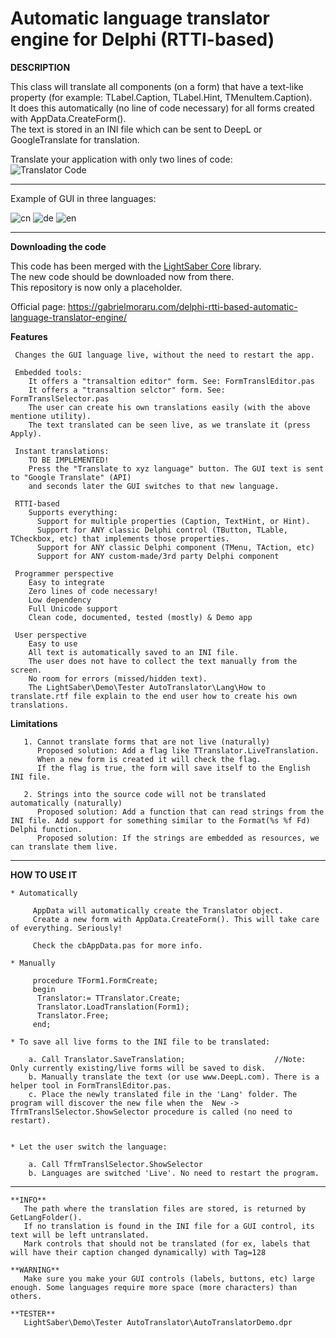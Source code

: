 #   Automatic language translator engine for Delphi (RTTI-based)  

**DESCRIPTION**  

 This class will translate all components (on a form) that have a text-like property (for example: TLabel.Caption, TLabel.Hint, TMenuItem.Caption).  
 It does this automatically (no line of code necessary) for all forms created with AppData.CreateForm().  
 The text is stored in an INI file which can be sent to DeepL or GoogleTranslate for translation.   
  
Translate your application with only two lines of code:   
![Translator Code](https://github.com/GabrielOnDelphi/DelphiLightSaber-AutoTranslator/assets/31410401/5e2722e2-93cf-4628-8995-e76f5214b1e4)

--------------------------------------------------------------------------------------------------------------  
 
Example of GUI in three languages:

![cn](https://github.com/user-attachments/assets/673f1994-f2b2-4e57-8692-d09170f8d5cf)
![de](https://github.com/user-attachments/assets/1659d414-8fec-43bf-94f8-1fc3bbf6b5b0)
![en](https://github.com/user-attachments/assets/41485195-5b31-459a-afa6-5f1a44e8fdf0)


--------------------------------------------------------------------------------------------------------------

**Downloading the code**  

This code has been merged with the [LightSaber Core](https://github.com/GabrielOnDelphi/Delphi-LightSaber) library.   
The new code should be downloaded now from there.  
This repository is now only a placeholder.   
  
Official page: https://gabrielmoraru.com/delphi-rtti-based-automatic-language-translator-engine/  

**Features**

     Changes the GUI language live, without the need to restart the app.

     Embedded tools:
        It offers a "transaltion editor" form. See: FormTranslEditor.pas
        It offers a "transaltion selctor" form. See: FormTranslSelector.pas
        The user can create his own translations easily (with the above mentione utility).
        The text translated can be seen live, as we translate it (press Apply).

     Instant translations:
        TO BE IMPLEMENTED!
        Press the "Translate to xyz language" button. The GUI text is sent to "Google Translate" (API)
        and seconds later the GUI switches to that new language.

     RTTI-based
        Supports everything:
          Support for multiple properties (Caption, TextHint, or Hint).
          Support for ANY classic Delphi control (TButton, TLable, TCheckbox, etc) that implements those properties.
          Support for ANY classic Delphi component (TMenu, TAction, etc)
          Support for ANY custom-made/3rd party Delphi component

     Programmer perspective
        Easy to integrate
        Zero lines of code necessary!
        Low dependency
        Full Unicode support
        Clean code, documented, tested (mostly) & Demo app

     User perspective
        Easy to use
        All text is automatically saved to an INI file.
        The user does not have to collect the text manually from the screen.
        No room for errors (missed/hidden text).
        The LightSaber\Demo\Tester AutoTranslator\Lang\How to translate.rtf file explain to the end user how to create his own translations.


   **Limitations**  
   
       1. Cannot translate forms that are not live (naturally)  
          Proposed solution: Add a flag like TTranslator.LiveTranslation.
          When a new form is created it will check the flag.
          If the flag is true, the form will save itself to the English INI file.
  
       2. Strings into the source code will not be translated automatically (naturally)  
          Proposed solution: Add a function that can read strings from the INI file. Add support for something similar to the Format(%s %f Fd) Delphi function.  
          Proposed solution: If the strings are embedded as resources, we can translate them live.  
  
--------------------------------------------------------------------------------------------------------------

   **HOW TO USE IT**

    * Automatically

         AppData will automatically create the Translator object.
         Create a new form with AppData.CreateForm(). This will take care of everything. Seriously!

         Check the cbAppData.pas for more info.

    * Manually

         procedure TForm1.FormCreate;
         begin
          Translator:= TTranslator.Create;
          Translator.LoadTranslation(Form1);
          Translator.Free;
         end;

    * To save all live forms to the INI file to be translated:

        a. Call Translator.SaveTranslation;                    //Note: Only currently existing/live forms will be saved to disk.
        b. Manually translate the text (or use www.DeepL.com). There is a helper tool in FormTranslEditor.pas.
        c. Place the newly translated file in the 'Lang' folder. The program will discover the new file when the  New -> TfrmTranslSelector.ShowSelector procedure is called (no need to restart).


    * Let the user switch the language:

        a. Call TfrmTranslSelector.ShowSelector
        b. Languages are switched 'Live'. No need to restart the program.


--------------------------------------------------------------------------------------------------------------  
  
    **INFO**  
       The path where the translation files are stored, is returned by GetLangFolder().
       If no translation is found in the INI file for a GUI control, its text will be left untranslated.  
       Mark controls that should not be translated (for ex, labels that will have their caption changed dynamically) with Tag=128  
  
    **WARNING**  
       Make sure you make your GUI controls (labels, buttons, etc) large enough. Some languages require more space (more characters) than others.  
  
    **TESTER**
       LightSaber\Demo\Tester AutoTranslator\AutoTranslatorDemo.dpr



